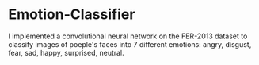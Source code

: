 # Emotion-Classifier
I implemented a convolutional neural network on the FER-2013 dataset to classify images of poeple's faces into 7 different emotions: angry, disgust, fear, sad, happy, surprised, neutral. 
